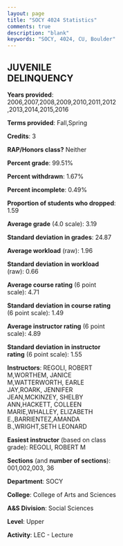 ```yaml
---
layout: page
title: "SOCY 4024 Statistics"
comments: true
description: "blank"
keywords: "SOCY, 4024, CU, Boulder"
--- 
```

<head>
<script src="https://ajax.googleapis.com/ajax/libs/jquery/2.1.3/jquery.min.js"></script>
<script src="https://dl.dropboxusercontent.com/s/pc42nxpaw1ea4o9/highcharts.js?dl=0"></script>
<!-- <script src="../assets/js/highcharts.js"></script> -->
<style type="text/css">@font-face {
	font-family: "Bebas Neue";
	src: url(https://www.filehosting.org/file/details/544349/BebasNeue%20Regular.otf) format("opentype");
	}
	h1.Bebas { 
		font-family: "Bebas Neue", Verdana, Tahoma;
	}
</style>
</head>
<body>
	<div id="container" style="float: right; width: 45%; height: 88%; margin-left: 2.5%; margin-right: 2.5%;"></div>
	<script language="JavaScript">
		$(document).ready(function() {
		var chart = {type: 'column'};
		var title = {text: 'Grade Distribution'};
		var xAxis = {categories: ['A','B','C','D','F'],crosshair: true};
		var yAxis = {min: 0,title: {text: 'Percentage'}};
		var tooltip = {headerFormat: '<center><b><span style="font-size:20px">{point.key}</span></b></center>',
		               pointFormat: '<td style="padding:0"><b>{point.y:.1f}%</b></td>',
		               footerFormat: '</table>',shared: true,useHTML: true};
		var plotOptions = {column: {pointPadding: 0.0,borderWidth: 0}};  
		var credits = {enabled: false};var series= [{name: 'Percent',data: [46.01,36.05,12.33,3.01,2.6,]}];
		var json = {};
		json.chart = chart;
		json.title = title;
		json.tooltip = tooltip;
		json.xAxis = xAxis;
		json.yAxis = yAxis;  
		json.series = series;
		json.plotOptions = plotOptions;  
		json.credits = credits;
		$('#container').highcharts(json);
	});
	</script>
</body>
			   
## JUVENILE DELINQUENCY

**Years provided**: 2006,2007,2008,2009,2010,2011,2012,2013,2014,2015,2016

**Terms provided**: Fall,Spring

**Credits**: 3

**RAP/Honors class?** Neither

**Percent grade**: 99.51%

**Percent withdrawn**: 1.67%

**Percent incomplete**: 0.49%

**Proportion of students who dropped**: 1.59

**Average grade** (4.0 scale): 3.19

**Standard deviation in grades**: 24.87

**Average workload** (raw): 1.96

**Standard deviation in workload** (raw): 0.66

**Average course rating** (6 point scale): 4.71

**Standard deviation in course rating** (6 point scale): 1.49

**Average instructor rating** (6 point scale): 4.89

**Standard deviation in instructor rating** (6 point scale): 1.55

**Instructors**: REGOLI, ROBERT M,WORTHEM, JANICE M,WATTERWORTH, EARLE JAY,ROARK, JENNIFER JEAN,MCKINZEY, SHELBY ANN,HACKETT, COLLEEN MARIE,WHALLEY, ELIZABETH E.,BARRIENTEZ,AMANDA B.,WRIGHT,SETH LEONARD

**Easiest instructor** (based on class grade): REGOLI, ROBERT M

**Sections** (and **number of sections**): 001,002,003, 36

**Department**: SOCY

**College**: College of Arts and Sciences

**A&S Division**: Social Sciences

**Level**: Upper

**Activity**: LEC - Lecture